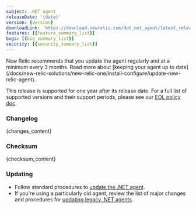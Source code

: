 ```yaml
---
subject: .NET agent
releaseDate: '{date}'
version: {version}
downloadLink: 'https://download.newrelic.com/dot_net_agent/latest_release'
features: [{feature_summary_list}]
bugs: [{bug_summary_list}]
security: [{security_summary_list}]
---
```


<Callout variant="important">
New Relic recommends that you update the agent regularly and at a minimum every 3 months. Read more about [keeping your agent up to date](/docs/new-relic-solutions/new-relic-one/install-configure/update-new-relic-agent).

This release is supported for one year after its release date. For a full list of supported versions and their support periods, please see our [EOL policy doc](/docs/apm/agents/net-agent/getting-started/net-agent-eol-policy).
</Callout>

### Changelog
{changes_content}

### Checksum
{checksum_content}
  
### Updating

* Follow standard procedures to [update the .NET agent](/docs/agents/net-agent/installation-configuration/update-net-agent).
* If you're using a particularly old agent, review the list of major changes and procedures for [updating legacy .NET agents](/docs/agents/net-agent/troubleshooting/upgrade-legacy-net-agents).